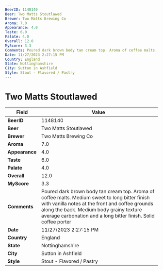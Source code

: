 ```yaml
---
BeerID: 1148140
Beer: Two Matts Stoutlawed
Brewer: Two Matts Brewing Co
Aroma: 7.0
Appearance: 4.0
Taste: 6.0
Palate: 4.0
Overall: 12.0
MyScore: 3.3
Comments: Poured dark brown body tan cream top. Aroma of coffee malts. Medium sweet to long bitter finish with vanilla notes at the front and coffee grounds along the back. Medium body grainy texture average carbonation and a long bitter finish. Solid coffee porter
Date: 11/27/2023 2:27:15 PM
Country: England
State: Nottinghamshire
City: Sutton in Ashfield
Style: Stout - Flavored / Pastry
---
```


# Two Matts Stoutlawed

| Field         | Value |
|---------------|-------|
| **BeerID** | 1148140 |
| **Beer** | Two Matts Stoutlawed |
| **Brewer** | Two Matts Brewing Co |
| **Aroma** | 7.0 |
| **Appearance** | 4.0 |
| **Taste** | 6.0 |
| **Palate** | 4.0 |
| **Overall** | 12.0 |
| **MyScore** | 3.3 |
| **Comments** | Poured dark brown body tan cream top. Aroma of coffee malts. Medium sweet to long bitter finish with vanilla notes at the front and coffee grounds along the back. Medium body grainy texture average carbonation and a long bitter finish. Solid coffee porter  |
| **Date** | 11/27/2023 2:27:15 PM |
| **Country** | England |
| **State** | Nottinghamshire |
| **City** | Sutton in Ashfield |
| **Style** | Stout - Flavored / Pastry |

